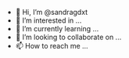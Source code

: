 - 👋 Hi, I’m @sandragdxt
- 👀 I’m interested in ...
- 🌱 I’m currently learning ...
- 💞️ I’m looking to collaborate on ...
- 📫 How to reach me ...

<!---
sandragdxt/sandragdxt is a ✨ special ✨ repository because its `README.md` (this file) appears on your GitHub profile.
You can click the Preview link to take a look at your changes.
--->
